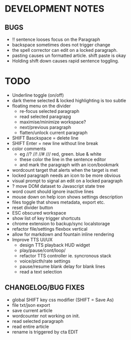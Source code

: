 # DEVELOPMENT NOTES

## BUGS

-   !! sentence looses focus on the Paragraph
-   backspace sometimes does not trigger change
-   the spell corrector can edit on a locked paragraph.
-   pasting causes un formatted article. shift paste is okay
-   Holding shift down causes rapid sentence toggling.

# TODO
-   Underline toggle (on/off)
-   dark theme selected & locked highlighting is too subtle
-   floating menu on the divider
    -   re-focus selected paragraph
    -   read selected paragrapg
    -   maximise/minimize workspace?
    -   next/previous paragraph
    -   flatten/unlock current paragraph
-   SHIFT Basckspace = delete line
-   SHIFT Enter = new line without line break
-   color comments 
    - eg //? //! //# /// red, green. blue & white
    - these color the line in the sentence editor
    - and mark the paragraph with an icon/bookmark
-   wordcount target that alerts when the target is met
-   locked paragraph needs an icon to be more obvious
-   visual prompt to signal an edit on a locked paragraph
-   ? move DOM dataset to Javascript state tree
-   word count should ignore inactive lines
-   mouse down on help icon shows settings description
-   files toggle that shows metadata, export etc.
-   reset divider button
-   ESC obscured workspace
-   show list of key trigger shortcuts
-   chrome extension to backup/sync localstorage
-   refactor file/settings flexbox vertical
-   allow for markdown and fountain inline rendering
-   Improve TTS UI/UX
    -   design TTS playback HUD widget
    -   play/pause/cont/loop/
    -   refactor TTS controller ie. syncronous stack
    -   voice/picth/rate settings
    -   pause/resume blank delay for blank lines
    -   read a text selection

## CHANGELOG/BUG FIXES

-   global SHIFT key css modifier (SHIFT = Save As)
-   file txt/json export
-   save current article
-   wordcounter not working on init.
-   read selected paragraph
-   read entire article
-   rename is triggered by cta EDIT

